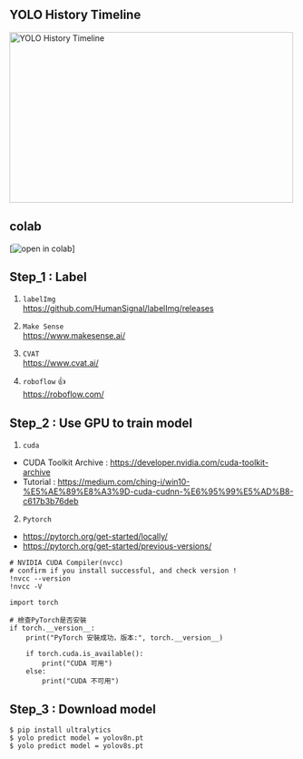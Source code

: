 <h2>YOLO History Timeline</h2>

<!-- 使用img標籤插入圖片，並使用width和height屬性調整大小 -->
<img src="https://github.com/howard-liang-B/Yolov8-Project-by-Howard/assets/132919105/3cfc4efa-08b7-4656-9c6d-06cdc4f6bb14" alt="YOLO History Timeline" width="500" height="300">

</body>
</html>

## colab
[![open in colab](https://drive.google.com/file/d/1kTU1MA51Hdwt4xGxyyLr2tcZN10Y3Pgh/view?usp=sharing)]

## Step_1 : Label
1. `labelImg` <br>
https://github.com/HumanSignal/labelImg/releases

2. `Make Sense` <br>
https://www.makesense.ai/

3. `CVAT`  <br> 
https://www.cvat.ai/

4. `roboflow` :thumbsup: <br>
https://roboflow.com/

## Step_2 : Use GPU to train model

1. `cuda` <br>
* CUDA Toolkit Archive : https://developer.nvidia.com/cuda-toolkit-archive
* Tutorial : https://medium.com/ching-i/win10-%E5%AE%89%E8%A3%9D-cuda-cudnn-%E6%95%99%E5%AD%B8-c617b3b76deb

2. `Pytorch` <br>
* https://pytorch.org/get-started/locally/
* https://pytorch.org/get-started/previous-versions/

```
# NVIDIA CUDA Compiler(nvcc)
# confirm if you install successful, and check version !
!nvcc --version
!nvcc -V
```

```
import torch

# 檢查PyTorch是否安裝
if torch.__version__:
    print("PyTorch 安裝成功，版本:", torch.__version__)
    
    if torch.cuda.is_available():
        print("CUDA 可用")
    else:
        print("CUDA 不可用")
```

## Step_3 : Download model
```
$ pip install ultralytics 
$ yolo predict model = yolov8n.pt 
$ yolo predict model = yolov8s.pt 
```







